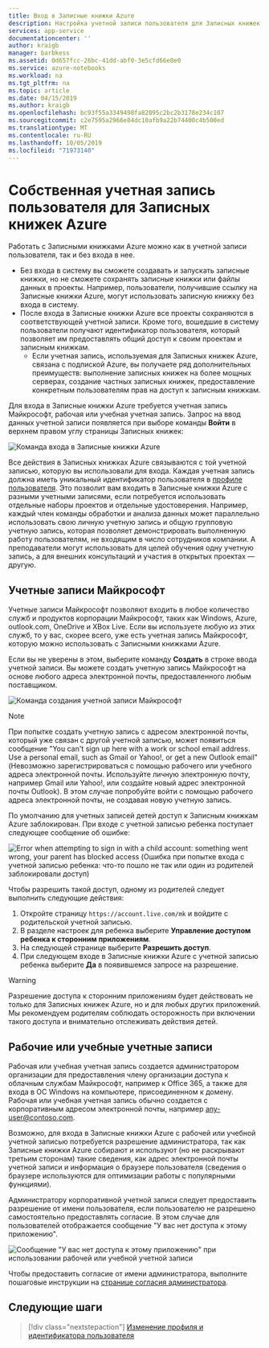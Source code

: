 ```yaml
---
title: Вход в Записные книжки Azure
description: Настройка учетной записи пользователя для Записных книжек Azure на основе учетной записи Майкрософт, рабочей или учебной учетной записи.
services: app-service
documentationcenter: ''
author: kraigb
manager: barbkess
ms.assetid: 0d657fcc-26bc-41dd-abf0-3e5cfd66e0e0
ms.service: azure-notebooks
ms.workload: na
ms.tgt_pltfrm: na
ms.topic: article
ms.date: 04/15/2019
ms.author: kraigb
ms.openlocfilehash: bc93f55a3349498fa82095c2bc2b3178e234c107
ms.sourcegitcommit: c2e7595a2966e84dc10afb9a22b74400c4b500ed
ms.translationtype: MT
ms.contentlocale: ru-RU
ms.lasthandoff: 10/05/2019
ms.locfileid: "71973140"
---
```

# <a name="your-user-account-for-azure-notebooks"></a>Собственная учетная запись пользователя для Записных книжек Azure

Работать с Записными книжками Azure можно как в учетной записи пользователя, так и без входа в нее.

- Без входа в систему вы сможете создавать и запускать записные книжки, но не сможете сохранять записные книжки или файлы данных в проекты. Например, пользователи, получившие ссылку на Записные книжки Azure, могут использовать записную книжку без входа в систему.
- После входа в Записные книжки Azure все проекты сохраняются в соответствующей учетной записи. Кроме того, вошедшие в систему пользователи получают идентификатор пользователя, который позволяет им предоставлять общий доступ к своим проектам и записным книжкам.
  - Если учетная запись, используемая для Записных книжек Azure, связана с подпиской Azure, вы получаете ряд дополнительных преимуществ: выполнение записных книжек на более мощных серверах, создание частных записных книжек, предоставление конкретным пользователям прав на доступ к записным книжкам.

Для входа в Записные книжки Azure требуется учетная запись Майкрософт, рабочая или учебная учетная запись. Запрос на ввод данных учетной записи появляется при выборе команды **Войти** в верхнем правом углу страницы Записных книжек:

![Команда входа в Записные книжки Azure](media/accounts/sign-in-command.png)

Все действия в Записных книжках Azure связываются с той учетной записью, которую вы использовали для входа. Каждая учетная запись должна иметь уникальный идентификатор пользователя в [профиле пользователя](azure-notebooks-user-profile.md). Это позволит вам входить в Записные книжки Azure с разными учетными записями, если потребуется использовать отдельные наборы проектов и отдельные удостоверения. Например, каждый член команды обработки и анализа данных может параллельно использовать свою личную учетную запись и общую групповую учетную запись, которая позволяет демонстрировать выполненную работу пользователям, не входящим в число сотрудников компании. А преподаватели могут использовать для целей обучения одну учетную запись, а для внешних консультаций и участия в открытых проектах — другую.

## <a name="microsoft-accounts"></a>Учетные записи Майкрософт

Учетные записи Майкрософт позволяют входить в любое количество служб и продуктов корпорации Майкрософт, таких как Windows, Azure, outlook.com, OneDrive и XBox Live. Если вы используете любую из этих служб, то у вас, скорее всего, уже есть учетная запись Майкрософт, которую можно использовать с Записными книжками Azure.

Если вы не уверены в этом, выберите команду **Создать** в строке ввода учетной записи. Вы можете создать учетную запись Майкрософт на основе любого адреса электронной почты, предоставленного любым поставщиком.

![Команда создания учетной записи Майкрософт](media/accounts/create-new-microsoft-account.png)

> [!Note]
> При попытке создать учетную запись с адресом электронной почты, который уже связан с другой учетной записью, может появиться сообщение "You can't sign up here with a work or school email address. Use a personal email, such as Gmail or Yahoo!, or get a new Outlook email" (Невозможно зарегистрироваться с помощью рабочего или учебного адреса электронной почты. Используйте личную электронную почту, например Gmail или Yahoo!, или создайте новый адрес электронной почты Outlook). В этом случае попробуйте войти с помощью рабочего адреса электронной почты, не создавая новую учетную запись.

По умолчанию для учетных записей детей доступ к Записным книжкам Azure заблокирован. При входе с учетной записью ребенка поступает следующее сообщение об ошибке:

![Error when attempting to sign in with a child account: something went wrong, your parent has blocked access (Ошибка при попытке входа с учетной записью ребенка: что-то пошло не так или один из родителей заблокировали доступ)](media/accounts/child-account-error.png)

Чтобы разрешить такой доступ, одному из родителей следует выполнить следующие действия:

1. Откройте страницу `https://account.live.com/mk` и войдите с родительской учетной записью.
1. В разделе настроек для ребенка выберите **Управление доступом ребенка к сторонним приложениям**.
1. На следующей странице выберите **Разрешить доступ**.
1. При следующем входе в Записные книжки Azure с учетной записью ребенка выберите **Да** в появившемся запросе на разрешение.

> [!Warning]
> Разрешение доступа к сторонним приложениям будет действовать не только для Записных книжек Azure, но и для любых других приложений. Мы рекомендуем родителям соблюдать осторожность при включении такого доступа и внимательно отслеживать действия детей.

## <a name="work-or-school-accounts"></a>Рабочие или учебные учетные записи

Рабочая или учебная учетная запись создается администратором организации для предоставления члену организации доступа к облачным службам Майкрософт, например к Office 365, а также для входа в ОС Windows на компьютере, присоединенном к домену. Рабочая или учебная учетная запись обычно создается с корпоративным адресом электронной почты, например any-user@contoso.com.

Возможно, для входа в Записные книжки Azure с рабочей или учебной учетной записью потребуется разрешение администратора, так как Записные книжки Azure собирают и используют (но не раскрывают третьим сторонам) такие сведения, как адрес электронной почты учетной записи и информация о браузере пользователя (сведения о браузере используются для оптимизации работы с популярными функциями).

Администратору корпоративной учетной записи следует предоставить разрешение от имени пользователя, если пользователю не разрешено самостоятельно предоставлять согласие. В этом случае для пользователей отображается сообщение "У вас нет доступа к этому приложению".

![Сообщение "У вас нет доступа к этому приложению" при использовании рабочей или учебной учетной записи](media/accounts/consent-permissions-denied.png)

Чтобы предоставить согласие от имени администратора, выполните пошаговые инструкции на [странице согласия администратора](https://notebooks.azure.com/account/adminConsent).

## <a name="next-steps"></a>Следующие шаги  

> [!div class="nextstepaction"]
> [Изменение профиля и идентификатора пользователя](azure-notebooks-user-profile.md)
